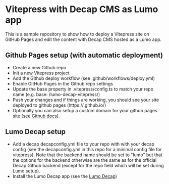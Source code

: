 # Vitepress with Decap CMS as Lumo app

This is a sample repository to show how to deploy a Vitepress site on GitHub Pages and edit the content with Decap CMS hosted as a Lumo app.

## Github Pages setup (with automatic deployment)

- Create a new Github repo
- Init a new Vitepress project
- Add the Github deploy workflow (see .github/workflows/deploy.yml)
- Enable GitHub Pages in the Github repo settings
- Update the base property in .vitepress/config.ts to match your repo name (e.g. base: /lumo-decap-vitepress/)
- Push your changes and if things are working, you should see your site deployed to github pages (https://<your-username>.github.io/<your-repo-name>)
- Optionally you can also setup a custom domain for your github pages site (see [Github docs](https://docs.github.com/en/pages/configuring-a-custom-domain-for-your-github-pages-site/managing-a-custom-domain-for-your-github-pages-site)).

## Lumo Decap setup

- Add a decap decapconfig.yml file to your repo with with your decap config (see the decapconfig.yml in this repo for a minimal config file for vitepress). Note that the backend name should be set to "lumo" but that the options for the backend otherwise are the same as for the official Decap Github backend (except for the repo field which will be set during Lumo setup).
- Install the Lumo Decap app (see the [Lumo Decap](https://github.com/simonbengtsson/lumo-decap))
